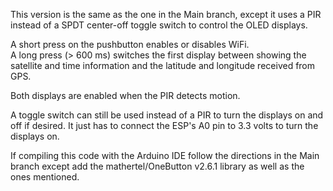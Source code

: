 This version is the same as the one in the Main branch, except it uses a PIR instead of a SPDT center-off toggle switch to
control the OLED displays. 

A short press on the pushbutton enables or disables WiFi.   
A long press (> 600 ms) switches the first display between showing the satellite and time information
and the latitude and longitude received from GPS.

Both displays are enabled when the PIR detects motion.   

A toggle switch can still be used instead of a PIR to turn the displays on and off if desired. 
It just has to connect the ESP's A0 pin to 3.3 volts to turn the displays on.   

If compiling this code with the Arduino IDE follow the directions in the Main branch except add the 
mathertel/OneButton v2.6.1 library as well as the ones mentioned. 
